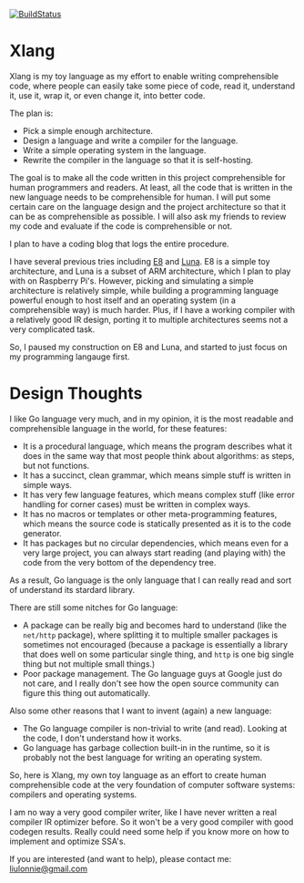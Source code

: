 [![BuildStatus](https://travis-ci.org/h8liu/xlang.png?branch=master)](https://travis-ci.org/h8liu/xlang)

# Xlang

Xlang is my toy language as my effort to enable writing comprehensible code,
where people can easily take some piece of code, read it, understand it,
use it, wrap it, or even change it, into better code.

The plan is:

- Pick a simple enough architecture.
- Design a language and write a compiler for the language.
- Write a simple operating system in the language.
- Rewrite the compiler in the language so that it is self-hosting.

The goal is to make all the code written in this project comprehensible for
human programmers and readers. At least, all the code that is written in the
new language needs to be comprehensible for human. I will put some certain care
on the language design and the project architecture so that it can be as
comprehensible as possible. I will also ask my friends to review my code and
evaluate if the code is comprehensible or not.

I plan to have a coding blog that logs the entire procedure.

I have several previous tries including [E8](http://github.com/e8vm) and
[Luna](http://github.com/h8liu/luna).  E8 is a simple toy architecture, and
Luna is a subset of ARM architecture, which I plan to play with on Raspberry
Pi's.  However, picking and simulating a simple architecture is relatively
simple, while building a programming language powerful enough to host itself and
an operating system (in a comprehensible way) is much harder. Plus, if I have a
working compiler with a relatively good IR design, porting it to multiple
architectures seems not a very complicated task.

So, I paused my construction on E8 and Luna, and started to just focus on my
programming langauge first.

# Design Thoughts

I like Go language very much, and in my opinion, it is the most readable and
comprehensible language in the world, for these features:

- It is a procedural language, which means the program describes what it does
  in the same way that most people think about algorithms: as steps, but not
  functions.
- It has a succinct, clean grammar, which means simple stuff is written in
  simple ways.
- It has very few language features, which means complex stuff (like error handling
  for corner cases) must be written in complex ways.
- It has no macros or templates or other meta-programming features, which means
  the source code is statically presented as it is to the code generator.
- It has packages but no circular dependencies, which means even for a very large
  project, you can always start reading (and playing with) the code from the 
  very bottom of the dependency tree.

As a result, Go language is the only language that I can really read and sort
of understand its stardard library.

There are still some nitches for Go language:

- A package can be really big and becomes hard to understand (like the
  `net/http` package), where splitting it to multiple smaller packages
  is sometimes not encouraged (because a package is essentially a library
  that does well on some particular single thing, and `http` is one big
  single thing but not multiple small things.)
- Poor package management. The Go language guys at Google just do not care,
  and I really don't see how the open source community can figure this thing
  out automatically.

Also some other reasons that I want to invent (again) a new language:

- The Go language compiler is non-trivial to write (and read). Looking at the
  code, I don't understand how it works.
- Go language has garbage collection built-in in the runtime, so it is probably
  not the best language for writing an operating system.

So, here is Xlang, my own toy language as an effort to create human
comprehensible code at the very foundation of computer software systems:
compilers and operating systems.

I am no way a very good compiler writer, like I have never written a real
compiler IR optimizer before. So it won't be a very good compiler with
good codegen results. Really could need some help if you know more on
how to implement and optimize SSA's.

If you are interested (and want to help), please contact me: liulonnie@gmail.com
